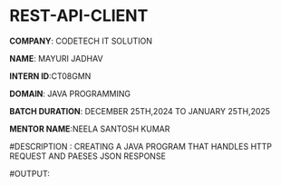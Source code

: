 # REST-API-CLIENT

**COMPANY**: CODETECH IT SOLUTION

**NAME**: MAYURI JADHAV

**INTERN ID**:CT08GMN

**DOMAIN**: JAVA PROGRAMMING

**BATCH DURATION**: DECEMBER 25TH,2024 TO JANUARY 25TH,2025

**MENTOR NAME**:NEELA SANTOSH KUMAR

#DESCRIPTION :
CREATING A JAVA PROGRAM THAT HANDLES HTTP REQUEST AND  PAESES JSON RESPONSE 

#OUTPUT:

